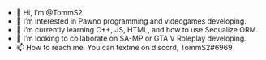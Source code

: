 - 👋 Hi, I’m @TommS2
- 👀 I’m interested in Pawno programming and videogames developing.
- 🌱 I’m currently learning C++, JS, HTML, and how to use Sequalize ORM.
- 💞️ I’m looking to collaborate on SA-MP or GTA V Roleplay developing.
- 📫 How to reach me. You can textme on discord, TommS2#6969
